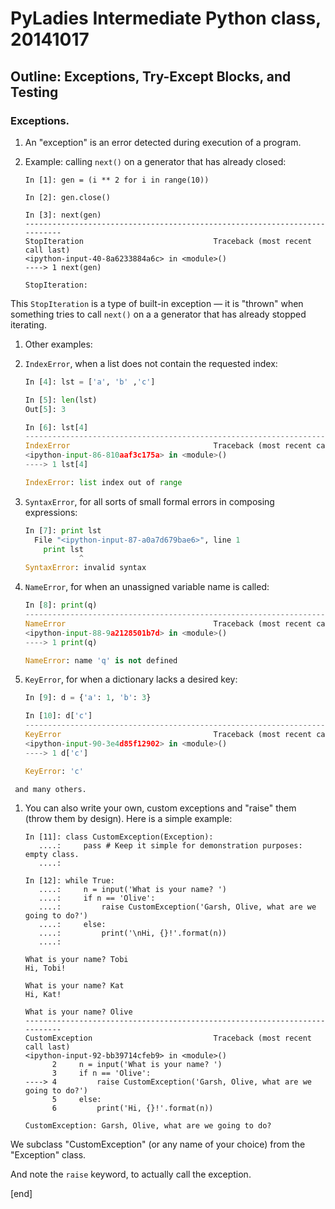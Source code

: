 # PyLadies Intermediate Python class, 20141017

## Outline: Exceptions, Try-Except Blocks, and Testing

### Exceptions. 

 1. An "exception" is an error detected during execution of a program.

 1. Example: calling `next()` on a generator that has already closed:

        In [1]: gen = (i ** 2 for i in range(10))
        
        In [2]: gen.close()
        
        In [3]: next(gen)
        ---------------------------------------------------------------------------
        StopIteration                             Traceback (most recent call last)
        <ipython-input-40-8a6233884a6c> in <module>()
        ----> 1 next(gen)
        
        StopIteration: 

   This `StopIteration` is a type of built-in exception — it is "thrown" when something tries to call `next()` on a a generator that has already stopped iterating.

 1. Other examples:
 
   2. `IndexError`, when a list does not contain the requested index:

        ```python
        In [4]: lst = ['a', 'b' ,'c']
        
        In [5]: len(lst)
        Out[5]: 3
        
        In [6]: lst[4]
        ---------------------------------------------------------------------------
        IndexError                                Traceback (most recent call last)
        <ipython-input-86-810aaf3c175a> in <module>()
        ----> 1 lst[4]
        
        IndexError: list index out of range
        ```

   2. `SyntaxError`, for all sorts of small formal errors in composing expressions:

        ```python
        In [7]: print lst
          File "<ipython-input-87-a0a7d679bae6>", line 1
            print lst
                    ^
        SyntaxError: invalid syntax
        ```

   2. `NameError`, for when an unassigned variable name is called:

        ```python
        In [8]: print(q)
        ---------------------------------------------------------------------------
        NameError                                 Traceback (most recent call last)
        <ipython-input-88-9a2128501b7d> in <module>()
        ----> 1 print(q)
        
        NameError: name 'q' is not defined
        ```

   2. `KeyError`, for when a dictionary lacks a desired key:

        ```python
        In [9]: d = {'a': 1, 'b': 3}
        
        In [10]: d['c']
        ---------------------------------------------------------------------------
        KeyError                                  Traceback (most recent call last)
        <ipython-input-90-3e4d85f12902> in <module>()
        ----> 1 d['c']
        
        KeyError: 'c'
        ```

     and many others.

 1. You can also write your own, custom exceptions and "raise" them (throw them by design). Here is a simple example:

        In [11]: class CustomException(Exception):
           ....:     pass # Keep it simple for demonstration purposes: empty class.
           ....: 
        
        In [12]: while True:
           ....:     n = input('What is your name? ')
           ....:     if n == 'Olive':
           ....:         raise CustomException('Garsh, Olive, what are we going to do?')
           ....:     else:
           ....:         print('\nHi, {}!'.format(n))
           ....: 
        
        What is your name? Tobi
        Hi, Tobi!
        
        What is your name? Kat
        Hi, Kat!
        
        What is your name? Olive
        ---------------------------------------------------------------------------
        CustomException                           Traceback (most recent call last)
        <ipython-input-92-bb39714cfeb9> in <module>()
              2     n = input('What is your name? ')
              3     if n == 'Olive':
        ----> 4         raise CustomException('Garsh, Olive, what are we going to do?')
              5     else:
              6         print('Hi, {}!'.format(n))
        
        CustomException: Garsh, Olive, what are we going to do?

   We subclass "CustomException" (or any name of your choice) from the "Exception" class.
   
   And note the `raise` keyword, to actually call the exception. 

[end]
